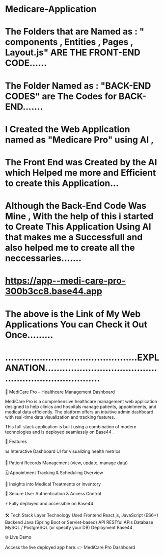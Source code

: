 # Medicare-Application

# The Folders that are Named as : " components , Entities , Pages  , Layout.js" ARE THE FRONT-END CODE......

# The Folder Named as : "BACK-END CODES" are The Codes for BACK-END.......

# I Created the Web Application named as "Medicare Pro" using AI , 

# The Front End was Created by the AI which Helped me more and Efficient to create this Application...

# Although the Back-End Code Was Mine , With the help of this i started to Create This Application Using AI that makes me a Successfull and also helped me to create all the neccessaries.......

# https://app--medi-care-pro-300b3cc8.base44.app 

# The above is the Link of My Web Applications You can Check it Out Once.........


#  ..............................................EXPLANATION........................................................................



🏥 MediCare Pro – Healthcare Management Dashboard

MediCare Pro is a comprehensive healthcare management web application designed to help clinics and hospitals manage patients, appointments, and medical data efficiently. The platform offers an intuitive admin dashboard with real-time data visualization and tracking features.

This full-stack application is built using a combination of modern technologies and is deployed seamlessly on Base44
.

🚀 Features

📊 Interactive Dashboard UI for visualizing health metrics

👥 Patient Records Management (view, update, manage data)

🗓️ Appointment Tracking & Scheduling Overview

💊 Insights into Medical Treatments or Inventory

🔐 Secure User Authentication & Access Control

⚡ Fully deployed and accessible on Base44

🛠️ Tech Stack
Layer	Technology Used
Frontend	React.js, JavaScript (ES6+)
Backend	Java (Spring Boot or Servlet-based)
API	RESTful APIs
Database	MySQL / PostgreSQL (or specify your DB)
Deployment	Base44

🌐 Live Demo

Access the live deployed app here:
👉 MediCare Pro Dashboard
